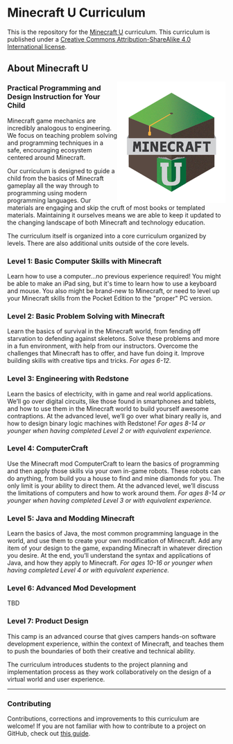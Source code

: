 # Minecraft U Curriculum

This is the repository for the [Minecraft U](http://minecraftu.org/) curriculum. This curriculum is published under a [Creative Commons Attribution-ShareAlike 4.0 International license](http://creativecommons.org/licenses/by-sa/4.0/).

## About Minecraft U

<img src="mcu1.png" style="max-width:250px;float:right">

### Practical Programming and Design Instruction for Your Child

Minecraft game mechanics are incredibly analogous to engineering. We focus on teaching problem solving and programming techniques in a safe, encouraging ecosystem centered around Minecraft.

Our curriculum is designed to guide a child from the basics of Minecraft gameplay all the way through to programming using modern programming languages. Our materials are engaging and skip the cruft of most books or templated materials. Maintaining it ourselves means we are able to keep it updated to the changing landscape of both Minecraft and technology education.

The curriculum itself is organized into a core curriculum organized by levels. There are also additional units outside of the core levels.

### Level 1: Basic Computer Skills with Minecraft

Learn how to use a computer...no previous experience required! You might be able to make an iPad sing, but it's time to learn how to use a keyboard and mouse. You also might be brand-new to Minecraft, or need to level up your Minecraft skills from the Pocket Edition to the "proper" PC version.

### Level 2: Basic Problem Solving with Minecraft

Learn the basics of survival in the Minecraft world, from fending off starvation to defending against skeletons. Solve these problems and more in a fun environment, with help from our instructors. Overcome the challenges that Minecraft has to offer, and have fun doing it. Improve building skills with creative tips and tricks.
 _For ages 6-12._

### Level 3: Engineering with Redstone

Learn the basics of electricity, with in game and real world applications. We’ll go over digital circuits, like those found in smartphones and tablets, and how to use them in the Minecraft world to build yourself awesome contraptions. At the advanced level, we’ll go over what binary really is, and how to design binary logic machines with Redstone! _For ages 8-14 or younger when having completed Level 2 or with equivalent experience._

### Level 4: ComputerCraft

Use the Minecraft mod ComputerCraft to learn the basics of programming and then apply those skills via your own in-game robots. These robots can do anything, from build you a house to find and mine diamonds for you. The only limit is your ability to direct them. At the advanced level, we’ll discuss the limitations of computers and how to work around them. _For ages 8-14 or younger when having completed Level 3 or with equivalent experience._

### Level 5: Java and Modding Minecraft

Learn the basics of Java, the most common programming language in the world, and use them to create your own modification of Minecraft. Add any item of your design to the game, expanding Minecraft in whatever direction you desire. At the end, you’ll understand the syntax and applications of Java, and how they apply to Minecraft. _For ages 10-16 or younger when having completed Level 4 or with equivalent experience._

### Level 6: Advanced Mod Development

TBD

### Level 7: Product Design

This camp is an advanced course that gives campers hands-on software development experience, within the context of Minecraft, and teaches them to push the boundaries of both their creative and technical ability.

The curriculum introduces students to the project planning and implementation process as they work collaboratively on the design of a virtual world and user experience.

---

### Contributing

Contributions, corrections and improvements to this curriculum are welcome! If you are not familiar with how to contribute to a project on GitHub, check out [this guide](https://guides.github.com/activities/forking/).
